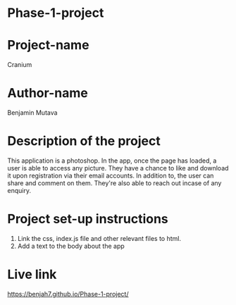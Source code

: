 # Phase-1-project

# Project-name
Cranium

# Author-name
Benjamin Mutava

# Description of the project
This application is a photoshop. In the app, once the page has loaded, a user is able to access any picture. They have a chance to like and download it upon registration via their email accounts. In addition to, the user can share and comment on them. They're also able to reach out incase of any enquiry.

# Project set-up instructions
1. Link the css, index.js file and other relevant files to html.
2. Add a text to the body about the app


# Live link
https://benjah7.github.io/Phase-1-project/



